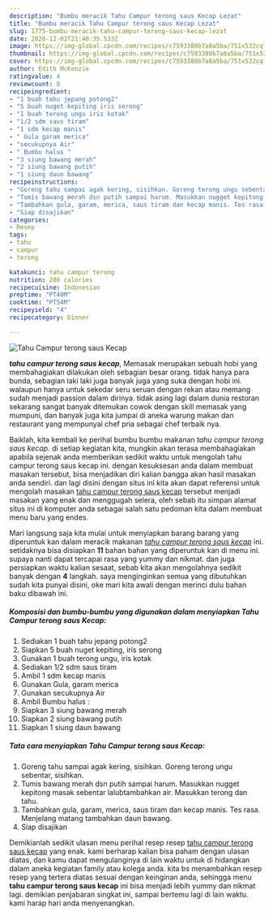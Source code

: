 ```yaml
---
description: "Bumbu meracik Tahu Campur terong saus Kecap Lezat"
title: "Bumbu meracik Tahu Campur terong saus Kecap Lezat"
slug: 1775-bumbu-meracik-tahu-campur-terong-saus-kecap-lezat
date: 2020-12-02T21:40:35.533Z
image: https://img-global.cpcdn.com/recipes/c7593380b7a8a5ba/751x532cq70/tahu-campur-terong-saus-kecap-foto-resep-utama.jpg
thumbnail: https://img-global.cpcdn.com/recipes/c7593380b7a8a5ba/751x532cq70/tahu-campur-terong-saus-kecap-foto-resep-utama.jpg
cover: https://img-global.cpcdn.com/recipes/c7593380b7a8a5ba/751x532cq70/tahu-campur-terong-saus-kecap-foto-resep-utama.jpg
author: Edith McKenzie
ratingvalue: 4
reviewcount: 8
recipeingredient:
- "1 buah tahu jepang potong2"
- "5 buah nuget kepiting iris serong"
- "1 buah terong ungu iris kotak"
- "1/2 sdm saus tiram"
- "1 sdm kecap manis"
- " Gula garam merica"
- "secukupnya Air"
- " Bumbu halus "
- "3 siung bawang merah"
- "2 siung bawang putih"
- "1 siung daun bawang"
recipeinstructions:
- "Goreng tahu sampai agak kering, sisihkan. Goreng terong ungu sebentar, sisihkan."
- "Tumis bawang merah dsn putih sampai harum. Masukkan nugget kepitong masak sebentar lalubtambahkan air. Masukkan terong dan tahu."
- "Tambahkan gula, garam, merica, saus tiram dan kecap manis. Tes rasa. Menjelang matang tambahkan daun bawang."
- "Siap disajikan"
categories:
- Resep
tags:
- tahu
- campur
- terong

katakunci: tahu campur terong 
nutrition: 286 calories
recipecuisine: Indonesian
preptime: "PT40M"
cooktime: "PT54M"
recipeyield: "4"
recipecategory: Dinner

---
```



![Tahu Campur terong saus Kecap](https://img-global.cpcdn.com/recipes/c7593380b7a8a5ba/751x532cq70/tahu-campur-terong-saus-kecap-foto-resep-utama.jpg)

<b><i>tahu campur terong saus kecap</i></b>, Memasak merupakan sebuah hobi yang membahagiakan dilakukan oleh sebagian besar orang. tidak hanya para bunda, sebagian laki laki juga banyak juga yang suka dengan hobi ini. walaupun hanya untuk sekedar seru seruan dengan rekan atau memang sudah menjadi passion dalam dirinya. tidak asing lagi dalam dunia restoran sekarang sangat banyak ditemukan cowok dengan skill memasak yang mumpuni, dan banyak juga kita jumpai di aneka warung makan dan restaurant yang mempunyai chef pria sebagai chef terbaik nya.

Baiklah, kita kembali ke perihal bumbu bumbu makanan <i>tahu campur terong saus kecap</i>. di setiap kegiatan kita, mungkin akan terasa membahagiakan apabila sejenak anda memberikan sedikit waktu untuk mengolah tahu campur terong saus kecap ini. dengan kesuksesan anda dalam membuat masakan tersebut, bisa menjadikan diri kalian bangga akan hasil masakan anda sendiri. dan lagi disini dengan situs ini kita akan dapat referensi untuk mengolah masakan <u>tahu campur terong saus kecap</u> tersebut menjadi masakan yang enak dan menggugah selera, oleh sebab itu simpan alamat situs ini di komputer anda sebagai salah satu pedoman kita dalam membuat menu baru yang endes.




Mari langsung saja kita mulai untuk menyiapkan barang barang yang diperuntuk kan dalam meracik makanan <u><i>tahu campur terong saus kecap</i></u> ini. setidaknya bisa disiapkan <b>11</b> bahan bahan yang diperuntuk kan di menu ini. supaya nanti dapat tercapai rasa yang yummy dan nikmat. dan juga persiapkan waktu kalian sesaat, sebab kita akan mengolahnya sedikit banyak dengan <b>4</b> langkah. saya menginginkan semua yang dibutuhkan sudah kita punyai disini, oke mari kita awali dengan merinci dulu bahan baku dibawah ini.

<!--inarticleads1-->

##### Komposisi dan bumbu-bumbu yang digunakan dalam menyiapkan Tahu Campur terong saus Kecap:

1. Sediakan 1 buah tahu jepang potong2
1. Siapkan 5 buah nuget kepiting, iris serong
1. Gunakan 1 buah terong ungu, iris kotak
1. Sediakan 1/2 sdm saus tiram
1. Ambil 1 sdm kecap manis
1. Gunakan  Gula, garam merica
1. Gunakan secukupnya Air
1. Ambil  Bumbu halus :
1. Siapkan 3 siung bawang merah
1. Siapkan 2 siung bawang putih
1. Siapkan 1 siung daun bawang




<!--inarticleads2-->

##### Tata cara menyiapkan Tahu Campur terong saus Kecap:

1. Goreng tahu sampai agak kering, sisihkan. Goreng terong ungu sebentar, sisihkan.
1. Tumis bawang merah dsn putih sampai harum. Masukkan nugget kepitong masak sebentar lalubtambahkan air. Masukkan terong dan tahu.
1. Tambahkan gula, garam, merica, saus tiram dan kecap manis. Tes rasa. Menjelang matang tambahkan daun bawang.
1. Siap disajikan




Demikianlah sedikit ulasan menu perihal resep resep <u>tahu campur terong saus kecap</u> yang enak. kami berharap kalian bisa paham dengan ulasan diatas, dan kamu dapat mengulanginya di lain waktu untuk di hidangkan dalam aneka kegiatan family atau kolega anda. kita bs menambahkan resep resep yang tertera diatas sesuai dengan keinginan anda, sehingga menu <b>tahu campur terong saus kecap</b> ini bisa menjadi lebih yummy dan nikmat lagi. demikian penjabaran singkat ini, sampai bertemu lagi di lain waktu. kami harap hari anda menyenangkan.
